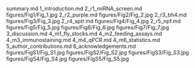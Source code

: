 summary.md
1_introduction.md
2_r1_miRNA_screen.md
figures/Fig1/Fig_1.jpg
2_r2_purple.md
figures/Fig2/Fig_2.jpg
2_r3_bh4.md
figures/Fig3/Fig_3.jpg
2_r4_sptr.md
figures/Fig4/Fig_4.jpg
2_r5_npf.md
figures/Fig5/Fig_5.jpg
figures/Fig6/Fig_6.jpg
figures/Fig7/Fig_7.jpg
3_discussion.md
4_m1_fly_stocks.md
4_m2_feeding_assays.md
4_m3_immunostaining.md
4_m4_qPCR.md
4_m6_statistics.md
5_author_contributions.md
6_acknowledgements.md
figures/FigS1/Fig_S1.jpg
figures/FigS2/Fig_S2.jpg
figures/FigS3/Fig_S3.jpg
figures/FigS4/Fig_S4.jpg
figures/FigS5/Fig_S5.jpg
